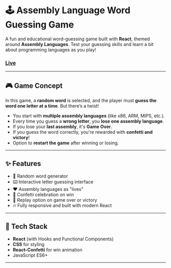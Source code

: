 # 🕹️ Assembly Language Word Guessing Game

A fun and educational word-guessing game built with **React**, themed around **Assembly Languages**. Test your guessing skills and learn a bit about programming languages as you play!

### [Live](https://abhisheksinghchauhan192.github.io/AssemblyGameProjectLive/)

---

## 🎮 Game Concept

In this game, a **random word** is selected, and the player must **guess the word one letter at a time**. But there’s a twist!

- You start with **multiple assembly languages** (like x86, ARM, MIPS, etc.).
- Every time you guess a **wrong letter**, you **lose one assembly language**.
- If you lose your **last assembly**, it's **Game Over**.
- If you guess the word correctly, you're rewarded with **confetti and victory**!
- Option to **restart the game** after winning or losing.

---

## ✨ Features

- 🎲 Random word generator
- ⌨️ Interactive letter guessing interface
- ❤️ Assembly languages as "lives"
- 🎉 Confetti celebration on win
- 🔁 Replay option on game over or victory
- 🔥 Fully responsive and built with modern React

---

## 🧱 Tech Stack

- **React** (with Hooks and Functional Components)
- **CSS** for styling
- **React-Confetti** for win animation
- JavaScript ES6+

---





